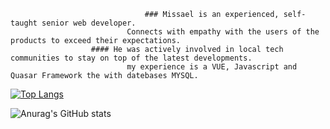                                   ### Missael is an experienced, self-taught senior web developer. 
                              Connects with empathy with the users of the products to exceed their expectations.
                      #### He was actively involved in local tech communities to stay on top of the latest developments.
                              my experience is a VUE, Javascript and Quasar Framework the with datebases MYSQL.



[![Top Langs](https://github-readme-stats.vercel.app/api/top-langs/?username=missaelcv&show_icons=true&theme=chartreuse-dark)](https://github.com/missaelcv/github-readme-stats)

![Anurag's GitHub stats](https://github-readme-stats.vercel.app/api?username=missaelcv&show_icons=true&theme=chartreuse-dark)



